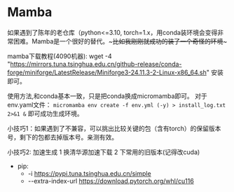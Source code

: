 # Mamba
如果遇到了陈年的老仓库（python<=3.10, torch=1.x，用conda装环境会变得非常困难。Mamba是一个很好的替代。~~~比如我刚刚就成功的装了一个奇怪的环境~~~

mamba下载教程(4090机器):
wget -4 "https://mirrors.tuna.tsinghua.edu.cn/github-release/conda-forge/miniforge/LatestRelease/Miniforge3-24.11.3-2-Linux-x86_64.sh" 
安装即可。

使用方法,和conda基本一致，只是把conda换成micromamba即可。
对于env.yaml文件：
```micromamba env create -f env.yml (-y) > install_log.txt 2>&1 &```
即可成功生成环境。

小技巧1：如果遇到了不兼容，可以挑出比较关键的包（含有torch）的保留版本号，剩下的包都去掉版本号。亲测有效。

小技巧2: 加速生成
1 换清华源加速下载 2 下常用的旧版本(记得改cuda)
  - pip:
    - -i https://pypi.tuna.tsinghua.edu.cn/simple 
    - --extra-index-url https://download.pytorch.org/whl/cu116